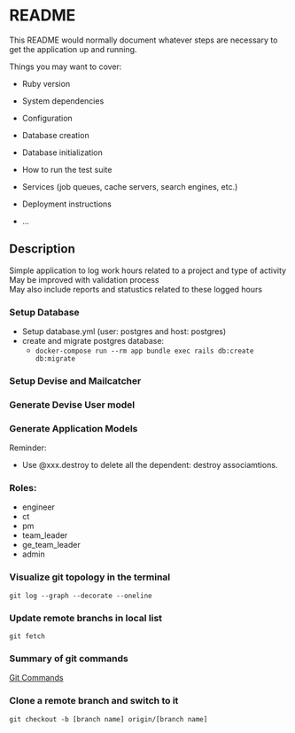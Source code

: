 # README

This README would normally document whatever steps are necessary to get the
application up and running.

Things you may want to cover:

* Ruby version

* System dependencies

* Configuration

* Database creation

* Database initialization

* How to run the test suite

* Services (job queues, cache servers, search engines, etc.)

* Deployment instructions

* ...

## Description
Simple application to log work hours related to a project and type of activity  
May be improved with validation process  
May also include reports and statustics related to these logged hours

### Setup Database
* Setup database.yml (user: postgres and host: postgres)
* create and migrate postgres database:
  + `docker-compose run --rm app bundle exec rails db:create db:migrate`

### Setup Devise and Mailcatcher

### Generate Devise User model

### Generate Application Models

Reminder:

* Use @xxx.destroy to delete all the dependent: destroy associamtions.

### Roles:
 - engineer
 - ct
 - pm
 - team_leader
 - ge_team_leader
 - admin

 ### Visualize git topology in the terminal
 `git log --graph --decorate --oneline`

 ### Update remote branchs in local list
 `git fetch`

 ### Summary of git commands
 [Git Commands](https://github.com/joshnh/Git-Commands)

 ### Clone a remote branch and switch to it
 `git checkout -b [branch name] origin/[branch name]`